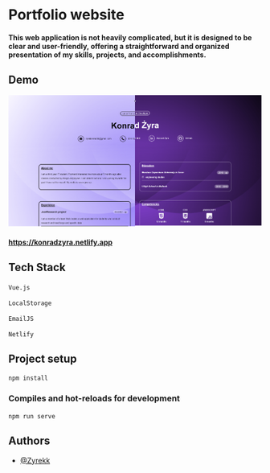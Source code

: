 

# Portfolio website

#### This web application is not heavily complicated, but it is designed to be clear and user-friendly, offering a straightforward and organized presentation of my skills, projects, and accomplishments.
## Demo

![Logo](https://github.com/Zyrekk/portfolio-vue/raw/main/src/assets/portfolio.png)

#### https://konradzyra.netlify.app

## Tech Stack

``Vue.js``

``LocalStorage ``

``EmailJS ``

``Netlify ``

## Project setup
```
npm install
```

### Compiles and hot-reloads for development
```
npm run serve
```


## Authors

- [@Zyrekk](https://github.com/Zyrekk)








